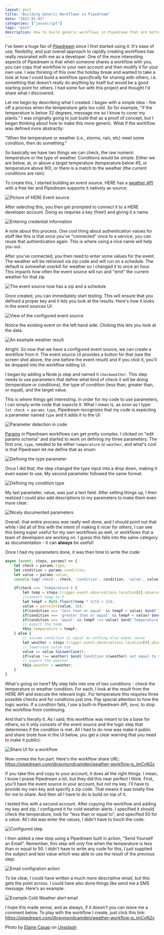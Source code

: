 ```yaml
---
layout: post
title: "Building Generic Workflows in Pipedream"
date: "2021-01-03"
categories: ["javascript"]
tags: "post"
description: How to build generic workflows in Pipedream that are better for sharing.
---
```


I've been a huge fan of [Pipedream](https://pipedream.com) since I first started using it. It's ease of use, flexibility, and just overall approach to rapidly creating workflows has really resonated with me as a developer. One of the more interesting
aspects of Pipedream is that when someone shares a workflow with you, you can copy that workflow to your own account and then modify it for your own use. I was thinking of this over the holiday break and wanted to take a look at how I could build a workflow *specifically* for sharing with others, i.e. something that doesn't really do anything by itself but would be a good starting point for others. I had some fun with this project and thought I'd share what I discovered.

Let me begin by describing what I created. I began with a simple idea - fire off a process when the temperature gets too cold. So for example, "if the temperature is below 32 degrees, message me so I know to cover my plants." I was originally going to just build that as a proof of concept, but I began thinking about how to make this more generic. What if the workflow was defined more abstractly:

"When the temperature or weather (i.e., storms, rain, etc) meet some condition, then do something."

So basically we have two things we can check, the raw numeric temperature or the type of weather. Conditions would be simple. Either we are below, at, or above a target temperature (temperature below 45, or temperature above 90), or there is a match to the weather (the current conditions are rain).

To create this, I started building an event source. HERE has a [weather API](https://developer.here.com/documentation/destination-weather/dev_guide/topics/overview.html) with a free tier and Pipedream supports it natively as source:

<p>
<img src="https://static.raymondcamden.com/images/2021/01/pd1.png" alt="Picture of HERE Event source" class="lazyload imgborder imgcenter">
</p>

After selecting this, you then get prompted to connect it to a HERE developer account. Doing so requires a key (free!) and giving it a name. 

<p>
<img src="https://static.raymondcamden.com/images/2021/01/pd2.png" alt="Entering credential information" class="lazyload imgborder imgcenter">
</p>

A note about this process. One cool thing about authentication values for stuff like this is that once you've "connected" once to a service, you can reuse that authentication again. This is where using a nice name will help you out. 

After you've connected, you then need to enter some values for the event. The weather will be retrieved via zip code and will run on a schedule. The default is somewhat overkill for weather so I changed it to once an hour. This impacts how often the event source will run and "emit" the current weather for that zip.

<p>
<img src="https://static.raymondcamden.com/images/2021/01/pd3.png" alt="The event source now has a zip and a schedule" class="lazyload imgborder imgcenter">
</p>

Once created, you can immediately start testing. This will ensure that you defined a proper key and it lets you look at the results. Here's how it looks in the event sources UI: 

<p>
<img src="https://static.raymondcamden.com/images/2021/01/pd4.png" alt="View of the configured event source" class="lazyload imgborder imgcenter">
</p>

Notice the existing event on the left hand side. Clicking this lets you look at the data.

<p>
<img src="https://static.raymondcamden.com/images/2021/01/pd5.png" alt="An example weather result" class="lazyload imgborder imgcenter">
</p>

Alright. So now that we have a configured event source, we can create a workflow from it. The event source UI provides a button for that (see the screen shot above, the one before the event result) and if you click it, you'll be dropped into the workflow editing UI. 

I began by adding a Node.js step and named it `checkweather`. This step needs to use parameters that define what kind of check it will be doing (temperature or conditions), the type of condition (less than, greater than, or equal), and the target value. 

This is where things get interesting. In order for my code to use parameters, I can simply write code that *expects* it. What I mean is, as soon as I type: `let check = params.type`, Pipedream recognizes that my code is expecting a parameter named `type` and it adds it to the UI:

<p>
<img src="https://static.raymondcamden.com/images/2021/01/pd6.png" alt="Parameter detection in code" class="lazyload imgborder imgcenter">
</p>

[Params](https://docs.pipedream.com/workflows/steps/params/) in Pipedream workflows can get pretty complex. I clicked on "edit params schema" and started to work on defining my three parameters. The first one, `type`, needed to be either `temperature` or `weather`, and what's cool is that Pipedream let me define that as enum:

<p>
<img src="https://static.raymondcamden.com/images/2021/01/pd7.png" alt="Defining the type parameter" class="lazyload imgborder imgcenter">
</p>

Once I did that, the step changed the type input into a drop down, making it even easier to use. My second parameter followed the same format:

<p>
<img src="https://static.raymondcamden.com/images/2021/01/pd8.png" alt="Defining my condition type" class="lazyload imgborder imgcenter">
</p>

My last parameter, value, was just a text field. After setting things up, I then realized I could also add descriptions to my parameters to make them even more clear:

<p>
<img src="https://static.raymondcamden.com/images/2021/01/pd9.png" alt="Nicely documented parameters" class="lazyload imgborder imgcenter">
</p>

Overall, that entire process was really well done, and I should point out that while I did all of this with the intent of making it nicer for *others*, I can see this being super useful for my own workflows as well, or workflows that a team of developers are working on. I guess this falls into the same category as documentation - it can **always** be useful!

Once I had my parameters done, it was then time to write the code:

```js
async (event, steps, params) => {
	let check = params.type;
	let condition = params.condition;
	let value = params.value;
	console.log('check', check, 'condition', condition, 'value', value);

	if(check === 'temperature') {
		let temp = steps.trigger.event.observations.location[0].observation[0].temperature;
		//convert temp to F
		let tempF = Math.floor((temp * 9/5) + 32);
		value = parseInt(value, 10);
		if(condition === 'less than or equal' && tempF > value) $end('Temperature not low enough');  
		if(condition === 'greater than or equal' && tempF < value) $end('Temperature not high enough');  
		if(condition === 'equal' && tempF !== value) $end('Temperature not equal'); 
		// export the temp
		this.temperature = tempF;
	} else {
		// assume condition is equal as nothing else makes sense
		let weather = steps.trigger.event.observations.location[0].observation[0].skyDescription.toLowerCase();
		// lowercase value too
		value == value.toLowerCase();
		if(value !== weather) $end(`Condition ${weather} not equal to ${value}`);
		// export the weather
		this.weather = weather;
	}
}
```

What's going on here? My step falls into one of two conditions - check the temperature or weather condition. For each, I look at the result from the HERE API and execute the relevant logic. For temperature this requires three possible checks and for condtions just one. Pay special attention to how the logic works. If a condtion fails, I use a built-in Pipedream API, `$end`, to stop the workflow from continuing. 

And that's literally it. As I said, this workflow was meant to be a base for others, so it only consists of the event source and the logic step that determines if the condition is met. All I had to do now was make it public and share (note how in the UI below, you get a clear warning that you need to make it public):

<p>
<img src="https://static.raymondcamden.com/images/2021/01/pd10.png" alt="Share UI for a workflow" class="lazyload imgborder imgcenter">
</p>

Now comes the fun part. Here's the workflow share URL: <https://pipedream.com/@raymondcamden/weather-workflow-p_jmCvN2x>

If you take this and copy to your account, it does all the right things. I mean, I know I praise Pipedream a lot, but they did this near perfect I think. First, you'll have the event source in your account, but *not* my key. I'll have to provide my own key and specify a zip code. That means it was totally fine for me to share. And then all I have to do is build on top of it. 

I tested this with a second account. After copying the workflow and adding my key and zip, I configured it for cold weather alerts. I specified it should check the temperature, look for "less than or equal to", and specified 50 for a value. All I did was enter the values, I didn't have to touch the code.

<p>
<img src="https://static.raymondcamden.com/images/2021/01/pd11.png" alt="Configured step" class="lazyload imgborder imgcenter">
</p>

I then added a new step using a Pipedream built in action, "Send Yourself an Email". Remember, this step will *only* fire when the temperature is less than or equal to 50. I didn't have to write any code for this, I just supplied the subject and text value which was able to use the result of the previous step:

<p>
<img src="https://static.raymondcamden.com/images/2021/01/pd12.png" alt="Email configration action" class="lazyload imgborder imgcenter">
</p>

To be clear, I could have written a much more descriptive email, but this gets the point across. I could have also done things like send me a SMS message. Here's an example:

<p>
<img src="https://static.raymondcamden.com/images/2021/01/pd13.png" alt="Example Cold Weather alert email" class="lazyload imgborder imgcenter">
</p>

I hope this made sense, and as always, if it doesn't you can leave me a comment below. To play with the workflow I create, just click this link: <https://pipedream.com/@raymondcamden/weather-workflow-p_jmCvN2x>

<span>Photo by <a href="https://unsplash.com/@ecasap?utm_source=unsplash&amp;utm_medium=referral&amp;utm_content=creditCopyText">Elaine Casap</a> on <a href="https://unsplash.com/s/photos/share?utm_source=unsplash&amp;utm_medium=referral&amp;utm_content=creditCopyText">Unsplash</a></span>